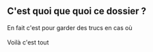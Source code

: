 ## C'est quoi que quoi ce dossier ?
En fait c'est pour garder des trucs en cas où<br><br>Voilà c'est tout